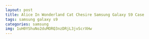 ```yaml
---
layout: post
title: Alice In Wonderland Cat Chesire Samsung Galaxy S9 Case
tags: samsung galaxy s9
categories: samsung
img: 1uH0YShuNo2duMORQ3nzDRjL3jvScrXHw
---
```

